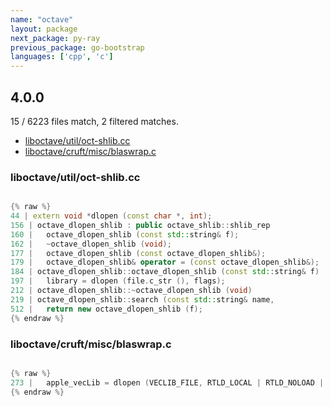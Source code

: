 ```yaml
---
name: "octave"
layout: package
next_package: py-ray
previous_package: go-bootstrap
languages: ['cpp', 'c']
---
```

## 4.0.0
15 / 6223 files match, 2 filtered matches.

 - [liboctave/util/oct-shlib.cc](#liboctaveutiloct-shlibcc)
 - [liboctave/cruft/misc/blaswrap.c](#liboctavecruftmiscblaswrapc)

### liboctave/util/oct-shlib.cc

```cpp

{% raw %}
44 | extern void *dlopen (const char *, int);
156 | octave_dlopen_shlib : public octave_shlib::shlib_rep
160 |   octave_dlopen_shlib (const std::string& f);
162 |   ~octave_dlopen_shlib (void);
177 |   octave_dlopen_shlib (const octave_dlopen_shlib&);
179 |   octave_dlopen_shlib& operator = (const octave_dlopen_shlib&);
184 | octave_dlopen_shlib::octave_dlopen_shlib (const std::string& f)
197 |   library = dlopen (file.c_str (), flags);
212 | octave_dlopen_shlib::~octave_dlopen_shlib (void)
219 | octave_dlopen_shlib::search (const std::string& name,
512 |   return new octave_dlopen_shlib (f);
{% endraw %}

```
### liboctave/cruft/misc/blaswrap.c

```c

{% raw %}
273 |   apple_vecLib = dlopen (VECLIB_FILE, RTLD_LOCAL | RTLD_NOLOAD | RTLD_FIRST);
{% endraw %}

```